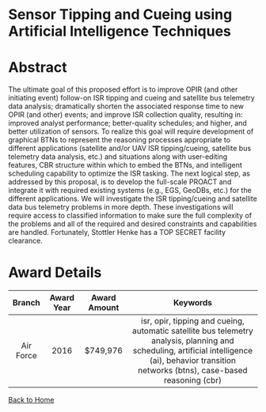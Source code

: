 
Sensor Tipping and Cueing using Artificial Intelligence Techniques
==================================================================

# Abstract


The ultimate goal of this proposed effort is to improve OPIR (and other initiating event) follow-on ISR tipping and cueing and satellite bus telemetry data analysis; dramatically shorten the associated response time to new OPIR (and other) events; and improve ISR collection quality, resulting in: improved analyst performance; better-quality schedules; and higher, and better utilization of sensors.  To realize this goal will require development of graphical BTNs to represent the reasoning processes appropriate to different applications (satellite and/or UAV ISR tipping/cueing, satellite bus telemetry data analysis, etc.) and situations along with user-editing features, CBR structure within which to embed the BTNs, and intelligent scheduling capability to optimize the ISR tasking.  The next logical step, as addressed by this proposal, is to develop the full-scale PROACT and integrate it with required existing systems (e.g., EGS, GeoDBs, etc.) for the different applications. We will investigate the ISR tipping/cueing and satellite data bus telemetry problems in more depth.  These investigations will require access to classified information to make sure the full complexity of the problems and all of the required and desired constraints and capabilities are handled.  Fortunately, Stottler Henke has a TOP SECRET facility clearance.  

# Award Details

|Branch|Award Year|Award Amount|Keywords|
| :---: | :---: | :---: | :---: |
|Air Force|2016|$749,976|isr, opir, tipping and cueing, automatic satellite bus telemetry analysis, planning and scheduling, artificial intelligence (ai), behavior transition networks (btns), case-based reasoning (cbr)|
  
  


[Back to Home](https://github.com/chrischow/dod_sbir_awards/Reports/DJ/#1358)